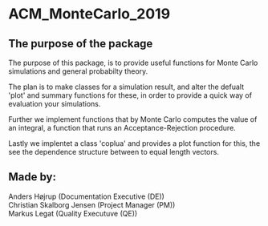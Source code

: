 # ACM_MonteCarlo_2019

## The purpose of the package
The purpose of this package, is to provide useful functions for Monte Carlo simulations and general probabilty theory.

The plan is to make classes for a simulation result, and alter the defualt 'plot' and summary functions for these, in order to provide a quick way of evaluation your simulations.

Further we implement functions that by Monte Carlo computes the value of an integral, a function that runs an Acceptance-Rejection procedure.

Lastly we implentet a class 'coplua' and provides a plot function for this, the see the dependence structure between to equal length vectors.

## Made by:
Anders Højrup (Documentation Executive (DE)) <br>
Christian Skalborg Jensen (Project Manager (PM)) <br>
Markus Legat (Quality Executuve (QE)) <br>

